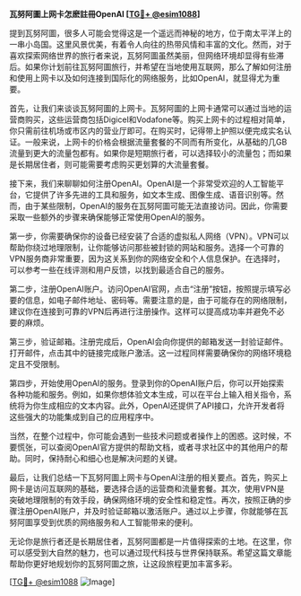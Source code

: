 **瓦努阿圖上网卡怎麽註冊OpenAI [[TG💪+ @esim1088](https://t.me/s/esim1088)]**

提到瓦努阿圖，很多人可能会觉得这是一个遥远而神秘的地方，位于南太平洋上的一串小岛国。这里风景优美，有着令人向往的热带风情和丰富的文化。然而，对于喜欢探索网络世界的旅行者来说，瓦努阿圖虽然美丽，但网络环境却显得有些滞后。如果你计划前往瓦努阿圖旅行，并希望在当地使用互联网，那么了解如何注册和使用上网卡以及如何连接到国际化的网络服务，比如OpenAI，就显得尤为重要。

首先，让我们来谈谈瓦努阿圖的上网卡。瓦努阿圖的上网卡通常可以通过当地的运营商购买，这些运营商包括Digicel和Vodafone等。购买上网卡的过程相对简单，你只需前往机场或市区内的营业厅即可。在购买时，记得带上护照以便完成实名认证。一般来说，上网卡的价格会根据流量套餐的不同而有所变化，从基础的几GB流量到更大的流量包都有。如果你是短期旅行者，可以选择较小的流量包；而如果是长期居住者，则可能需要考虑购买更划算的大流量套餐。

接下来，我们来聊聊如何注册OpenAI。OpenAI是一个非常受欢迎的人工智能平台，它提供了许多先进的工具和服务，如文本生成、图像生成、语音识别等。然而，由于某些限制，OpenAI的服务在瓦努阿圖可能无法直接访问。因此，你需要采取一些额外的步骤来确保能够正常使用OpenAI的服务。

第一步，你需要确保你的设备已经安装了合适的虚拟私人网络（VPN）。VPN可以帮助你绕过地理限制，让你能够访问那些被封锁的网站和服务。选择一个可靠的VPN服务商非常重要，因为这关系到你的网络安全和个人信息保护。在选择时，可以参考一些在线评测和用户反馈，以找到最适合自己的服务。

第二步，注册OpenAI账户。访问OpenAI官网，点击“注册”按钮，按照提示填写必要的信息，如电子邮件地址、密码等。需要注意的是，由于可能存在的网络限制，建议你在连接到可靠的VPN后再进行注册操作。这样可以提高成功率并避免不必要的麻烦。

第三步，验证邮箱。注册完成后，OpenAI会向你提供的邮箱发送一封验证邮件。打开邮件，点击其中的链接完成账户激活。这一过程同样需要确保你的网络环境稳定且不受限制。

第四步，开始使用OpenAI的服务。登录到你的OpenAI账户后，你可以开始探索各种功能和服务。例如，如果你想体验文本生成，可以在平台上输入相关指令，系统将为你生成相应的文本内容。此外，OpenAI还提供了API接口，允许开发者将这些强大的功能集成到自己的应用程序中。

当然，在整个过程中，你可能会遇到一些技术问题或者操作上的困惑。这时候，不要慌张，可以查阅OpenAI官方提供的帮助文档，或者寻求社区中的其他用户的帮助。同时，保持耐心和细心也是解决问题的关键。

最后，让我们总结一下瓦努阿圖上网卡与OpenAI注册的相关要点。首先，购买上网卡是访问互联网的基础，要选择合适的运营商和流量套餐。其次，使用VPN是突破地理限制的有效手段，确保网络环境的安全性和稳定性。再次，按照正确的步骤注册OpenAI账户，并及时验证邮箱以激活账户。通过以上步骤，你就能够在瓦努阿圖享受到优质的网络服务和人工智能带来的便利。

无论你是旅行者还是长期居住者，瓦努阿圖都是一片值得探索的土地。在这里，你可以感受到大自然的魅力，也可以通过现代科技与世界保持联系。希望这篇文章能帮助你更好地规划你的瓦努阿圖之旅，让这段旅程更加丰富多彩。

[[TG💪+ @esim1088](https://t.me/s/esim1088) ![Image](https://i.postimg.cc/4NQfJmqS/Snipaste-2025-05-13-00-14-12.png)]